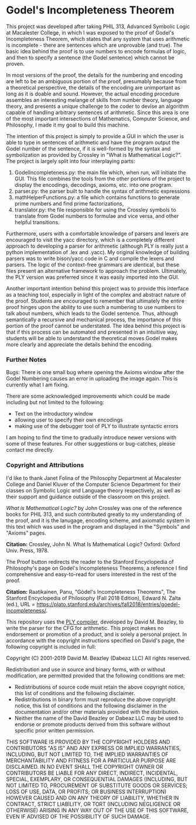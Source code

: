 # Godel's Incompleteness Theorem

This project was developed after taking PHIL 313, Advanced Symbolic Logic at Macalester College, in which I was exposed
to the proof of Godel's Incompleteness Theorem, which states that any system that uses arithmetic is incomplete -
there are sentences which are unprovable (and true). The basic idea behind the proof is to use numbers to encode formulas
of logic, and then to specify a sentence (the Godel sentence) which cannot be proven. 

In most versions of the proof, the details for the numbering and encoding are left to be an ambiguous portion
of the proof, presumably because from a theoretical perspective, the details of the encoding are unimportant
as long as it is doable and sound. However, the actual encoding procedure assembles an interesting
melange of skills from number theory, language theory, and presents a unique challenge to the coder to devise
an algorithm capable of handling arbitrary sentences of arithmetic. Since this area is one of the most important intersections of Mathematics, Computer Science, and Philosophy, I made it my goal to build this machine. 

The intention of this project is simply to provide a GUI in which the user is able to type in sentences of
arithmetic and have the program output the Godel number of the sentence, if it is well-formed by the syntax and
symbolization as provided by Crossley in "What is Mathematical Logic?". The project is largely split into four interplaying parts:

1. GodelIncompleteness.py: the main file which, when run, will initiate the GUI. This file combines the tools from the other portions of the project to display the encodings, decodings, axioms, etc. into one program.
2. parser.py: the parser built to handle the syntax of arithmetic expressions
3. mathHelperFunctions.py: a file which contains functions to generate prime numbers and find prime factorizations, 
4. translator.py: the file responsible for using the Crossley symbols to translate from Godel numbers to formulae and vice versa, and other helpful transitions.

Furthermore, users with a comfortable knowledge of parsers and lexers are encouraged to visit the yacc directory, which is a completely different approach to developing a parser for arithmetic (although PLY is really just a python implementation of .lex and .yacc). My original knowledge of building parsers was to write bison/yacc code in C and compile the lexers and parsers. The logic of the context-free grammars are identical, but these files present an alternative framework to approach the problem. Ultimately, the PLY version was preferred since it was easily imported into the GUI. 

Another important intention behind this project was to provide this interface as a teaching tool, especially in light of
the complex and abstract nature of the proof. Students are encouraged to remember that ultimately the entire proof hinges upon the ability to use such a numbering to use numbers to talk about numbers, which leads to the Godel sentence. Thus, although semantically a recursive and mechanical process, the importance of this portion of the proof cannot be understated. The idea behind this project is that if this process can be automated and presented in an intuitive way, students will be able to understand the theoretical moves Godel makes more clearly and appreciate the details behind the encoding.


### Further Notes

Bugs: There is one small bug where opening the Axioms window after the Godel Numbering causes an error in uploading the image again. This is currently what I am fixing. 

There are some acknowledged improvements which could be made including but not limited to the following:
- Text on the introductory window
- allowing user to specify their own encodings
- making use of the debugger tool of PLY to illustrate syntactic errors

I am hoping to find the time to gradually introduce newer versions with some of these features. For other suggestions or bug-catches, please contact me directly. 


### Copyright and Attributions

I'd like to thank Janet Folina of the Philosophy Department at Macalester College and Daniel Kluver of the Computer Science Department for their classes on Symbolic Logic and Language theory respectively, as well as their support and guidance outside of the classroom on this project. 

_What is Mathematical Logic?_ by John Crossley was one of the reference books for PHIL 313, and such contributed greatly to my understanding of the proof, and it is the lanugage, encoding scheme, and axiomatic system in this text which was used in the program and displayed in the "Symbols" and "Axioms" pages. 

**Citation:** Crossley, John N. What Is Mathematical Logic? Oxford: Oxford Univ. Press, 1978.

The Proof button redirects the reader to the Stanford Encyclopedia of Philosophy's page on Godel's Incompleteness Theorems, a reference I find comprehensive and easy-to-read for users interested in the rest of the proof. 

**Citation:** Raatikainen, Panu, "Gödel's Incompleteness Theorems", The Stanford Encyclopedia of Philosophy (Fall 2018 Edition), Edward N. Zalta (ed.), URL = <https://plato.stanford.edu/archives/fall2018/entries/goedel-incompleteness/>.


This repository uses the [PLY compiler](https://www.dabeaz.com/ply/ply.html), developed by David M. Beazley, to write the parser for the CFG for arithmetic. This project makes no endorsement or promotion of a product, and is solely a personal project. In accordance with the copyright instructions specified on David's page, the following copyright is included in full:

Copyright (C) 2001-2019 David M. Beazley (Dabeaz LLC) All rights reserved.

Redistribution and use in source and binary forms, with or without modification, are permitted provided that the following conditions are met:

- Redistributions of source code must retain the above copyright notice, this list of conditions and the following disclaimer.
- Redistributions in binary form must reproduce the above copyright notice, this list of conditions and the following disclaimer in the documentation and/or other materials provided with the distribution.
- Neither the name of the David Beazley or Dabeaz LLC may be used to endorse or promote products derived from this software without specific prior written permission.

THIS SOFTWARE IS PROVIDED BY THE COPYRIGHT HOLDERS AND CONTRIBUTORS "AS IS" AND ANY EXPRESS OR IMPLIED WARRANTIES, INCLUDING, BUT NOT LIMITED TO, THE IMPLIED WARRANTIES OF MERCHANTABILITY AND FITNESS FOR A PARTICULAR PURPOSE ARE DISCLAIMED. IN NO EVENT SHALL THE COPYRIGHT OWNER OR CONTRIBUTORS BE LIABLE FOR ANY DIRECT, INDIRECT, INCIDENTAL, SPECIAL, EXEMPLARY, OR CONSEQUENTIAL DAMAGES (INCLUDING, BUT NOT LIMITED TO, PROCUREMENT OF SUBSTITUTE GOODS OR SERVICES; LOSS OF USE, DATA, OR PROFITS; OR BUSINESS INTERRUPTION) HOWEVER CAUSED AND ON ANY THEORY OF LIABILITY, WHETHER IN CONTRACT, STRICT LIABILITY, OR TORT (INCLUDING NEGLIGENCE OR OTHERWISE) ARISING IN ANY WAY OUT OF THE USE OF THIS SOFTWARE, EVEN IF ADVISED OF THE POSSIBILITY OF SUCH DAMAGE.
